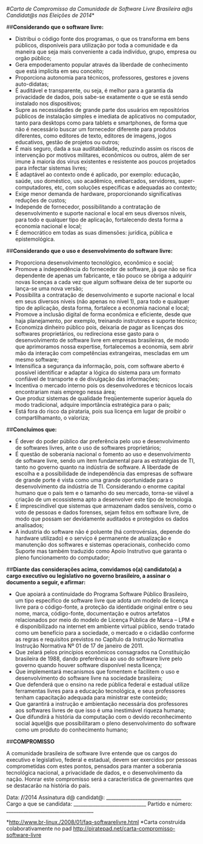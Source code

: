 #**Carta de Compromisso da Comunidade de Software Livre* Brasileira a@s Candidat@s nas Eleições de 2014**

##**Considerando que o software livre:**

* Distribui o código fonte dos programas, o que os transforma em bens públicos, disponíveis para utilização por toda a comunidade e da maneira que seja mais conveniente a cada indivíduo, grupo, empresa ou orgão público;
* Gera empoderamento popular através da liberdade de conhecimento que está implícita em seu conceito;
* Proporciona autonomia para técnicos, professores, gestores e jovens auto-didatas;
* É auditável e transparente, ou seja, é melhor para a garantia da privacidade de dados, pois sabe-se exatamente o que se está sendo instalado nos dispositivos;
* Supre as necessidades de grande parte dos usuários em repositórios públicos de instalação simples e imediata de aplicativos no computador, tanto para desktops como para tablets e smartphones, de forma que não é necessário buscar um fornecedor diferente para produtos diferentes, como editores de texto, editores de imagens, jogos educativos, gestão de projetos ou outros;
* É mais seguro, dada a sua auditabilidade, reduzindo assim os riscos de intervenção por motivos militares, econômicos ou outros, além de ser imune à maioria dos virus existentes e resistente aos poucos projetados para infectar sistemas livres;
* É adaptável ao contexto onde é aplicado, por exemplo: educação, saúde, uso doméstico, uso acadêmico, embarcados, servidores, super-computadores, etc, com soluções específicas e adequadas ao contexto;
* Exige menor demanda de hardware, proporcionando significativas reduções de custos;
* Independe de fornecedor, possibilitando a contratação de desenvolvimento e suporte nacional e local em seus diversos níveis, para todo e qualquer tipo de aplicação, fortalecendo desta forma a economia nacional e local;
* É democrático em todas as suas dimensões: jurídica, pública e epistemológica.

##**Considerando que o uso e desenvolvimento do software livre:**

* Proporciona desenvolvimento tecnológico, econômico e social;
* Promove a independência do fornecedor de software, já que não se fica dependente de apenas um fabricante, e tão pouco se obriga a adquirir novas licenças a cada vez que algum software deixa de ter suporte ou lança-se uma nova versão;
* Possibilita a contratação de  desenvolvimento e suporte nacional e local em seus diversos níveis (não  apenas no nível 1), para todo e qualquer tipo de aplicação, desta forma, fortalece a economia nacional e local;
* Promove a inclusão digital de forma econômica e eficiente, desde que haja planejamento, por exemplo, treinando instrutores e suporte técnico;
* Economiza dinheiro público pois, deixaria de pagar as licenças dos softwares proprietários, ou redireciona esse gasto para o desenvolvimento de software livre em empresas brasileiras, de modo que aprimoramos nossa expertise, fortalecemos a economia, sem abrir mão da interação com competências extrangeiras, mescladas em um mesmo software;
* Intensifica a segurança da informação, pois, com software aberto é possível identificar e adaptar a lógica do sistema para um formato confiável de transporte e de divulgação das informações;
* Incentiva o mercado interno pois os desenvolvedores e técnicos locais encontrariam mais emprego nessa área;
* Que produz sistemas de qualidade freqüentemente superior àquela do modo tradicional, adquire importância estratégica para o país;
* Está fora do risco da pirataria, pois sua licença em lugar de proibir o compartilhamanto, o valoriza;

##**Concluimos que:**

* É dever do poder público dar preferência pelo uso e desenvolvimento de softwares livres, ante o uso de softwares proprietários;
* É questão de soberania nacional o fomento ao uso e desenvolvimento de software livre, sendo um item fundamental para as estratégias de TI, tanto no governo quanto na indústria de software. A liberdade de escolha e a possibilidade de independência das empresas de software de grande porte é vista como uma grande oportunidade para o desenvolvimento da indústria de TI. Considerando o enorme capital humano que o país tem e o tamanho do seu mercado, torna-se viável a criação de um ecossistema apto a desenvolver este tipo de tecnologia.
* É imprescindível que sistemas que armazenam dados sensíveis, como o voto de pessoas e dados forenses, sejam feitos em software livre, de modo que possam ser devidamente auditados e protegidos os dados analisados;
* A industria do software não é poluente (há controvérsias, depende do hardware utilizado) e o serviço é permanente de atualização e manutenção dos softwares e sistemas operacionais, conhecido como Suporte mas também traduzido como Apoio Instrutivo que garanta o pleno funcionamento do computador;

##**Diante das considerações acima, convidamos o(a) candidato(a) a cargo executivo ou legislativo no governo brasileiro, a assinar o documento a seguir, e afirmar:**

* Que apoiará a continuidade do Programa Software Público Brasileiro, um tipo específico de software livre que adota um modelo de licença livre para o código-fonte, a proteção da identidade original entre o seu nome, marca, código-fonte, documentação e outros artefatos relacionados por meio do modelo de Licença Pública de Marca – LPM e é disponibilizado na internet em ambiente virtual público, sendo tratado como um benefício para a sociedade, o mercado e o cidadão conforme as regras e requisitos previstos no Capítulo da Instrução Normativa Instrução Normativa Nº 01 de 17 de janeiro de 2011.
* Que zelará pelos princípios econômicos consagrados na Constituição brasileira de 1988, dando preferência ao uso do software livre pelo governo quando houver software disponível nesta licença;
* Que implementará mecanismos que fomentem e facilitem o uso e desenvolvimento do software livre na sociedade brasileira;
* Que defenderá que o ensino na rede pública federal e estadual utilize ferramentas livres para a educação tecnológica, e seus professores tenham capacitação adequada para ministrar este conteúdo;
* Que garantirá a instrução e ambientação necessária dos professores aos softwares livres de que isso é uma inestimável riqueza humana;
* Que difundirá a história da computação com o devido reconhecimento social àquel@s que possibilitaram o pleno desenvolvimento do software como um produto do conhecimento humano;


##**COMPROMISSO**

A comunidade brasileira de software livre entende que os cargos do executivo e legislativo, federal e estadual, devem ser exercidos por pessoas comprometidas com estes pontos, pensados para manter a soberania tecnológica nacional, a privacidade de dados, e o desenvolvimento da nação. Honrar este compromisso será a característica de governantes que se destacarão na história do país.


Data: ____/____/2014
Assinatura d@ candidat@: _______________________________
Cargo a que se candidata: ______________________________
Partido e número: ____________________________________

*http://www.br-linux./2008/01/faq-softwarelivre.html
*Carta construída colaborativamente no pad http://piratepad.net/carta-compromisso-software-livre
